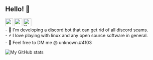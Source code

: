 ## Hello! 👋 
<p><a href="https://www.twitter.com/unknownthedev"><img src="https://img.shields.io/badge/twitter-%231DA1F2.svg?&style=for-the-badge&logo=twitter&logoColor=white" height=25></a> <a href="https://medium.com/@unknownthedev"><img src="https://img.shields.io/badge/medium-%2312100E.svg?&style=for-the-badge&logo=medium&logoColor=white" height=25></a>
  <a href="https://www.buymeacoffee.com/unknownthedev" target="_blank" rel="noreferrer nofollow">
      <img src="https://cdn.buymeacoffee.com/buttons/default-red.png" alt="Buy Me A Coffee" height="25">
    </a>
<br/>
- 🔭 I'm developing a discord bot that can get rid of all discord scams. <br/>
- ⚡ I love playing with linux and any open source software in general. <br/>
- 💬 Feel free to DM me @ unknown.#4103 <br/>
    
![My GitHub stats](https://github-readme-stats.vercel.app/api?username=unknownthedev&show_icons=true&theme=dark)
